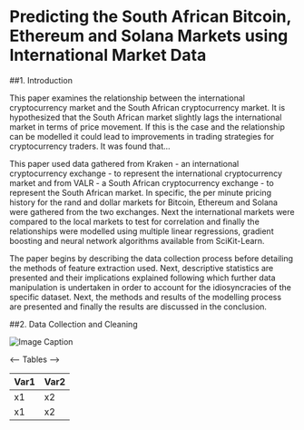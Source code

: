 # Predicting the South African Bitcoin, Ethereum and Solana Markets using International Market Data

##1. Introduction

This paper examines the relationship between the international cryptocurrency market and the South African cryptocurrency market.
It is hypothesized that the South African market slightly lags the international market in terms of price movement. 
If this is the case and the relationship can be modelled it could lead to improvements in trading strategies for cryptocurrency traders.
It was found that...

This paper used data gathered from Kraken - an international cryptocurrency exchange - to represent the international cryptocurrency market 
and from VALR - a South African cryptocurrency exchange - to represent the South African market. In specific, the per minute pricing history
for the rand and dollar markets for Bitcoin, Ethereum and Solana were gathered from the two exchanges. Next the international markets were 
compared to the local markets to test for correlation and finally the relationships were modelled using multiple linear regressions, gradient 
boosting and neural network algorithms available from SciKit-Learn. 

The paper begins by describing the data collection process before detailing the methods of feature extraction used. 
Next, descriptive statistics are presented and their implications explained following which further data manipulation is undertaken 
in order to account for the idiosyncracies of the specific dataset. Next, the methods and results of the modelling process are presented and
finally the results are discussed in the conclusion.

##2. Data Collection and Cleaning

<!-- Images -->

![Image Caption](image_path.jpeg)

<-- Tables -->

|Var1|Var2|
|----|----|
|x1  | x2 |
|x1  | x2 |



